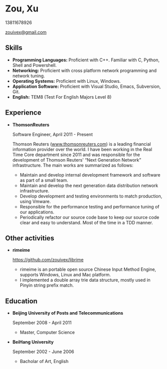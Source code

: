 # Zou, Xu

13811678926

zouivex@gmail.com

## Skills

*   **Programming Languages:** Proficient with C++. Familiar with C, Python, Shell and Powershell.
*   **Networking:** Proficient with cross platform network programming and network tuning.
*   **Operating Systems:** Proficient with Linux, Windows.
*   **Application Software:** Proficient with Visual Studio, Emacs, Subversion, Git.
*   **English:** TEM8 (Test For English Majors Level 8)

## Experience

*   **ThomsonReuters**

    Software Engineer, April 2011 - Present

    Thomson Reuters (www.thomsonreuters.com) is a leading financial information provider over the world. I have been working in the Real Time Core department since 2011 and was responsible for the development of Thomson Reuters' “Next Generation Network” infrastructure. The main works are summarized as follows:

    - Maintain and develop internal development framework and software as part of a small team.
    - Maintain and develop the next generation data distribution network infrastructure.
    - Develop development and testing environments to match production, using Vmware.
    - Responsible for the performance testing and performance tuning of our applications. 
    - Periodically refactor our source code base to keep our source code clear and easy to understand. Most of the time in a TDD manner.

## Other activities

*   **rimeime**
    
    https://github.com/zouivex/librime

    - rimeime is an portable open source Chinese Input Method Engine, supports Windows, Linux and Mac platform.
    - I implemented a double array trie data structure, mostly used in Pinyin string prefix match.

## Education

*   **Beijing University of Posts and Telecommunications**

    September 2008 - April 2011

    - Master, Computer Science

*   **BeiHang University**

    September 2002 - June 2006

    - Bacholar of Art, English
